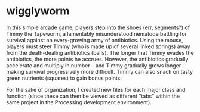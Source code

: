 wigglyworm
==========
In this simple arcade game, players step into the shoes (err, segments?) of Timmy the Tapeworm, a lamentably misunderstood nematode battling for survival against an every-growing army of antibiotics. Using the mouse, players must steer Timmy (who is made up of several linked springs) away from the death-dealing antibiotics (balls). The longer that Timmy evades the antibiotics, the more points he accrues. However, the antibiotics gradually accelerate and multiply in number – and Timmy gradually grows longer – making survival progressively more difficult. Timmy can also snack on tasty green nutrients (squares) to gain bonus points.


For the sake of organization, I created new files for each major class and function (since these can then be viewed as different "tabs" within the same project in the Processing development environment). 

